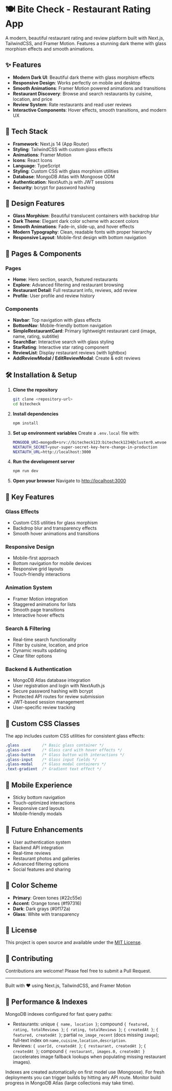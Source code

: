 # 🍽️ Bite Check - Restaurant Rating App

A modern, beautiful restaurant rating and review platform built with Next.js, TailwindCSS, and Framer Motion. Features a stunning dark theme with glass morphism effects and smooth animations.

## ✨ Features

- **Modern Dark UI**: Beautiful dark theme with glass morphism effects
- **Responsive Design**: Works perfectly on mobile and desktop
- **Smooth Animations**: Framer Motion powered animations and transitions
- **Restaurant Discovery**: Browse and search restaurants by cuisine, location, and price
- **Review System**: Rate restaurants and read user reviews
- **Interactive Components**: Hover effects, smooth transitions, and modern UX

## 🚀 Tech Stack

- **Framework**: Next.js 14 (App Router)
- **Styling**: TailwindCSS with custom glass effects
- **Animations**: Framer Motion
- **Icons**: React Icons
- **Language**: TypeScript
- **Styling**: Custom CSS with glass morphism utilities
- **Database**: MongoDB Atlas with Mongoose ODM
- **Authentication**: NextAuth.js with JWT sessions
- **Security**: bcrypt for password hashing

## 🎨 Design Features

- **Glass Morphism**: Beautiful translucent containers with backdrop blur
- **Dark Theme**: Elegant dark color scheme with accent colors
- **Smooth Animations**: Fade-in, slide-up, and hover effects
- **Modern Typography**: Clean, readable fonts with proper hierarchy
- **Responsive Layout**: Mobile-first design with bottom navigation

## 📱 Pages & Components

### Pages
- **Home**: Hero section, search, featured restaurants
- **Explore**: Advanced filtering and restaurant browsing
- **Restaurant Detail**: Full restaurant info, reviews, add review
- **Profile**: User profile and review history

### Components
- **Navbar**: Top navigation with glass effects
- **BottomNav**: Mobile-friendly bottom navigation
- **SimpleRestaurantCard**: Primary lightweight restaurant card (image, name, rating, subtitle)
- **SearchBar**: Interactive search with glass styling
- **StarRating**: Interactive star rating component
- **ReviewList**: Display restaurant reviews (with lightbox)
- **AddReviewModal / EditReviewModal**: Create & edit reviews

## 🛠️ Installation & Setup

1. **Clone the repository**
   ```bash
   git clone <repository-url>
   cd bitecheck
   ```

2. **Install dependencies**
   ```bash
   npm install
   ```

3. **Set up environment variables**
   Create a `.env.local` file with:
   ```bash
   MONGODB_URI=mongodb+srv://bitecheck123:bitecheck1234@cluster0.wnvoemk.mongodb.net/bitecheck?retryWrites=true&w=majority&appName=Cluster0
   NEXTAUTH_SECRET=your-super-secret-key-here-change-in-production
   NEXTAUTH_URL=http://localhost:3000
   ```

4. **Run the development server**
   ```bash
   npm run dev
   ```

5. **Open your browser**
   Navigate to [http://localhost:3000](http://localhost:3000)

## 🎯 Key Features

### Glass Effects
- Custom CSS utilities for glass morphism
- Backdrop blur and transparency effects
- Smooth hover animations and transitions

### Responsive Design
- Mobile-first approach
- Bottom navigation for mobile devices
- Responsive grid layouts
- Touch-friendly interactions

### Animation System
- Framer Motion integration
- Staggered animations for lists
- Smooth page transitions
- Interactive hover effects

### Search & Filtering
- Real-time search functionality
- Filter by cuisine, location, and price
- Dynamic results updating
- Clear filter options

### Backend & Authentication
- MongoDB Atlas database integration
- User registration and login with NextAuth.js
- Secure password hashing with bcrypt
- Protected API routes for review submission
- JWT-based session management
- User-specific review tracking

## 🎨 Custom CSS Classes

The app includes custom CSS utilities for consistent glass effects:

```css
.glass          /* Basic glass container */
.glass-card     /* Glass card with hover effects */
.glass-button   /* Glass button with interactions */
.glass-input    /* Glass input fields */
.glass-modal    /* Glass modal containers */
.text-gradient  /* Gradient text effect */
```

## 📱 Mobile Experience

- Sticky bottom navigation
- Touch-optimized interactions
- Responsive card layouts
- Mobile-friendly modals

## 🔮 Future Enhancements

- User authentication system
- Backend API integration
- Real-time reviews
- Restaurant photos and galleries
- Advanced filtering options
- Social features and sharing

## 🎨 Color Scheme

- **Primary**: Green tones (#22c55e)
- **Accent**: Orange tones (#f97316)
- **Dark**: Dark grays (#0f172a)
- **Glass**: White with transparency

## 📄 License

This project is open source and available under the [MIT License](LICENSE).

## 🤝 Contributing

Contributions are welcome! Please feel free to submit a Pull Request.

---

Built with ❤️ using Next.js, TailwindCSS, and Framer Motion

## 🧪 Performance & Indexes

MongoDB indexes configured for fast query paths:
- Restaurants: unique `{ name, location }`; compound `{ featured, rating, totalReviews }`; `{ rating, totalReviews }`; `{ createdAt }`; `{ featured, createdAt }`; partial `no_image_recent` (docs missing `image`); full‑text index on `name,cuisine,location,description`.
- Reviews: `{ userId, createdAt }`; `{ restaurant, createdAt }`; `{ createdAt }`; compound `{ restaurant, images.0, createdAt }` (accelerates image fallback lookups when populating missing restaurant images).

Indexes are created automatically on first model use (Mongoose). For fresh deployments you can trigger builds by hitting any API route. Monitor build progress in MongoDB Atlas (large collections may take time).
